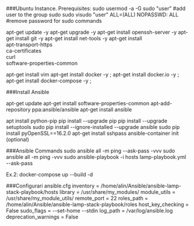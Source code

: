 ###Ubuntu Instance. Prerequisites:
sudo usermod -a -G sudo "user"    #add user to the group sudo
sudo visudo
"user" ALL=(ALL) NOPASSWD: ALL  #remove password for sudo commands


apt-get update -y
apt-get upgrade -y
apt-get install openssh-server -y
apt-get install git -y
apt-get install net-tools -y
apt-get install \
    apt-transport-https \
    ca-certificates \
    curl \
    software-properties-common

apt-get install vim
apt-get install docker -y ; apt-get install docker.io -y ; apt-get install docker-compose -y ;

###Install Ansible

apt-get update
apt-get install software-properties-common
apt-add-repository ppa:ansible/ansible
apt-get install ansible

apt install python-pip
pip install --upgrade pip
pip install --upgrade setuptools
sudo pip install --ignore-installed --upgrade ansible
sudo pip install pyOpenSSL==16.2.0
apt-get install sshpass
ansible-container init (optional)

###Ansible Commands
sudo ansible all -m ping --ask-pass -vvv
sudo ansible all -m ping   -vvv
sudo ansible-playbook -i hosts lamp-playbook.yml --ask-pass

Ex.2:
docker-compose up --build -d

###Configurari ansible.cfg
inventory      = /home/alin/Ansible/ansible-lamp-stack-playbook/hosts
library        = /usr/share/my_modules/
module_utils   = /usr/share/my_module_utils/
remote_port    = 22
roles_path     = /home/alin/Ansible/ansible-lamp-stack-playbook/roles
host_key_checking = False
sudo_flags = --set-home --stdin
log_path = /var/log/ansible.log
deprecation_warnings = False
